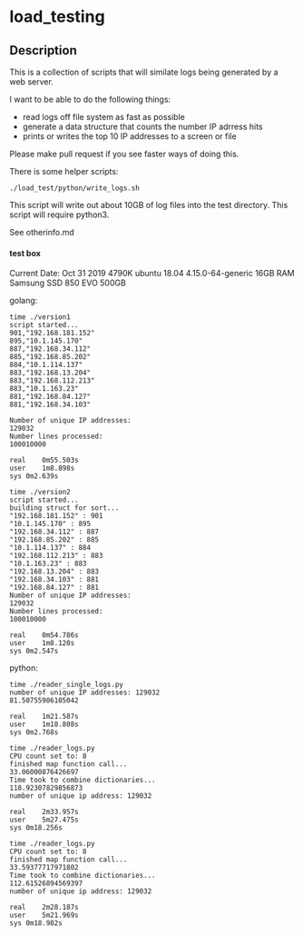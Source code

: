 # load_testing

## Description 
This is a collection of scripts that will similate logs being generated 
by a web server.  

I want to be able to do the following things:
- read logs off file system as fast as possible
- generate a data structure that counts the number IP adrress hits
- prints or writes the top 10 IP addresses to a screen or file 

Please make pull request if you see faster ways of doing this.  

There is some helper scripts:
```
./load_test/python/write_logs.sh
```
This script will write out about 10GB of log files into the test directory.
This script will require python3.

See otherinfo.md

#### test box
Current Date: Oct 31 2019
4790K 
ubuntu 18.04
4.15.0-64-generic
16GB RAM
Samsung SSD 850 EVO 500GB

golang:
```
time ./version1
script started...
901,"192.168.181.152"
895,"10.1.145.170"
887,"192.168.34.112"
885,"192.168.85.202"
884,"10.1.114.137"
883,"192.168.13.204"
883,"192.168.112.213"
883,"10.1.163.23"
881,"192.168.84.127"
881,"192.168.34.103"

Number of unique IP addresses:
129032
Number lines processed:
100010000

real	0m55.503s
user	1m8.898s
sys	0m2.639s 

time ./version2
script started...
building struct for sort...
"192.168.181.152" : 901
"10.1.145.170" : 895
"192.168.34.112" : 887
"192.168.85.202" : 885
"10.1.114.137" : 884
"192.168.112.213" : 883
"10.1.163.23" : 883
"192.168.13.204" : 883
"192.168.34.103" : 881
"192.168.84.127" : 881
Number of unique IP addresses:
129032
Number lines processed:
100010000

real	0m54.786s
user	1m8.120s
sys	0m2.547s
```

python:
```
time ./reader_single_logs.py
number of unique IP addresses: 129032
81.50755906105042

real	1m21.587s
user	1m18.808s
sys	0m2.768s

time ./reader_logs.py
CPU count set to: 8
finished map function call...
33.06000876426697
Time took to combine dictionaries...
118.92307829856873
number of unique ip address: 129032

real	2m33.957s
user	5m27.475s
sys	0m18.256s

time ./reader_logs.py
CPU count set to: 8
finished map function call...
33.59377717971802
Time took to combine dictionaries...
112.61526894569397
number of unique ip address: 129032

real	2m28.187s
user	5m21.969s
sys	0m18.982s
```


